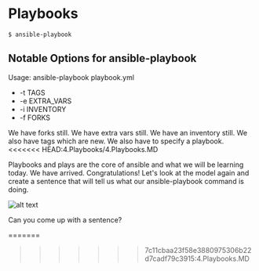 Playbooks
===

```
$ ansible-playbook
```

Notable Options for ansible-playbook
---

Usage: ansible-playbook playbook.yml

* -t TAGS
* -e EXTRA_VARS
* -i INVENTORY
* -f FORKS

We have forks still. We have extra vars still. We have an inventory still. We also have tags which are new. We also have to specify a playbook. 
<<<<<<< HEAD:4.Playbooks/4.Playbooks.MD


Playbooks and plays are the core of ansible and what we will be learning today. We have arrived. Congratulations! Let's look at the model again and create a sentence that will tell us what our ansible-playbook command is doing. 

![alt text](https://raw.githubusercontent.com/vccabral/ansible-101/master/3.Ad%20Hoc%20Commands/model%20state%203.png "Model of Ansible")


Can you come up with a sentence?

=======
>>>>>>> 7c11cbaa23f58e3880975306b22d7cadf79c3915:4.Playbooks.MD
